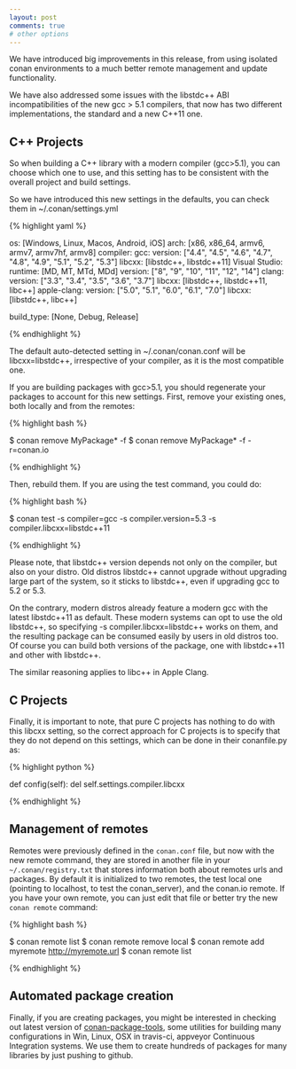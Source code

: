 ```yaml
---
layout: post
comments: true
# other options
---
```


We have introduced big improvements in this release, from using isolated conan environments to a much better remote management and update functionality.

We have also addressed some issues with the libstdc++ ABI incompatibilities of the new gcc > 5.1 compilers, that now has two different implementations, the standard and a new C++11 one.

<h2 class="section-heading">C++ Projects</h2>

So when building a C++ library with a modern compiler (gcc>5.1), you can choose which one to use, and this setting has to be consistent with the overall project and build settings. 

So we have introduced this new settings in the defaults, you can check them in ~/.conan/settings.yml

{% highlight yaml %}

os: [Windows, Linux, Macos, Android, iOS]
arch: [x86, x86_64, armv6, armv7, armv7hf, armv8]
compiler:
    gcc:
        version: ["4.4", "4.5", "4.6", "4.7", "4.8", "4.9", "5.1", "5.2", "5.3"]
        libcxx: [libstdc++, libstdc++11]
    Visual Studio:
        runtime: [MD, MT, MTd, MDd]
        version: ["8", "9", "10", "11", "12", "14"]
    clang:
        version: ["3.3", "3.4", "3.5", "3.6", "3.7"]
        libcxx: [libstdc++, libstdc++11, libc++]
    apple-clang:
        version: ["5.0", "5.1", "6.0", "6.1", "7.0"]
        libcxx: [libstdc++, libc++]

build_type: [None, Debug, Release]


{% endhighlight %}

The default auto-detected setting in ~/.conan/conan.conf will be libcxx=libstdc++, irrespective of your compiler, as it is the most compatible one.

If you are building packages with gcc>5.1, you should regenerate your packages to account for this new settings. First, remove your existing ones, both locally and from the remotes:

{% highlight bash %}

$ conan remove MyPackage* -f 
$ conan remove MyPackage* -f -r=conan.io

{% endhighlight %}

Then, rebuild them. If you are using the test command, you could do:

{% highlight bash %}

$ conan test -s compiler=gcc -s compiler.version=5.3 -s compiler.libcxx=libstdc++11

{% endhighlight %}

Please note, that libstdc++ version depends not only on the compiler, but also on your distro. Old distros libstdc++ cannot upgrade without upgrading large part of the system, so it sticks to libstdc++, even if upgrading gcc to 5.2 or 5.3.

On the contrary, modern distros already feature a modern gcc with the latest libstdc++11 as default. These modern systems can opt to use the old libstdc++, so specifying -s compiler.libcxx=libstdc++ works on them, and the resulting package can be consumed easily by users in old distros too. Of course you can build both versions of the package, one with libstdc++11 and other with libstdc++.

The similar reasoning applies to libc++ in Apple Clang.


<h2 class="section-heading">C Projects</h2>


Finally, it is important to note, that pure C projects has nothing to do with this libcxx setting, so the correct approach for C projects is to specify that they do not depend on this settings, which can be done in their conanfile.py as:

{% highlight python %}

def config(self):
    del self.settings.compiler.libcxx

{% endhighlight %}

<h2 class="section-heading">Management of remotes</h2>

Remotes were previously defined in the ``conan.conf`` file, but now with the new remote command, they are stored in another file in your ``~/.conan/registry.txt`` that stores information both about remotes urls and packages. By default it is initialized to two remotes, the test local one (pointing to localhost, to test the conan_server), and the conan.io remote. If you have your own remote, you can just edit that file or better try the new ``conan remote`` command:

{% highlight bash %}

$ conan remote list
$ conan remote remove local 
$ conan remote add myremote http://myremote.url
$ conan remote list

{% endhighlight %}

<h2 class="section-heading">Automated package creation</h2>

Finally, if you are creating packages, you might be interested in checking out latest version of [conan-package-tools](https://github.com/conan-io/conan-package-tools), some utilities for building many configurations in Win, Linux, OSX in travis-ci, appveyor Continuous Integration systems. We use them to create hundreds of packages for many libraries by just pushing to github.


